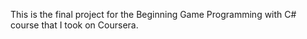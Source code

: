 This is the final project for the Beginning Game Programming with C# course that I took on Coursera.
